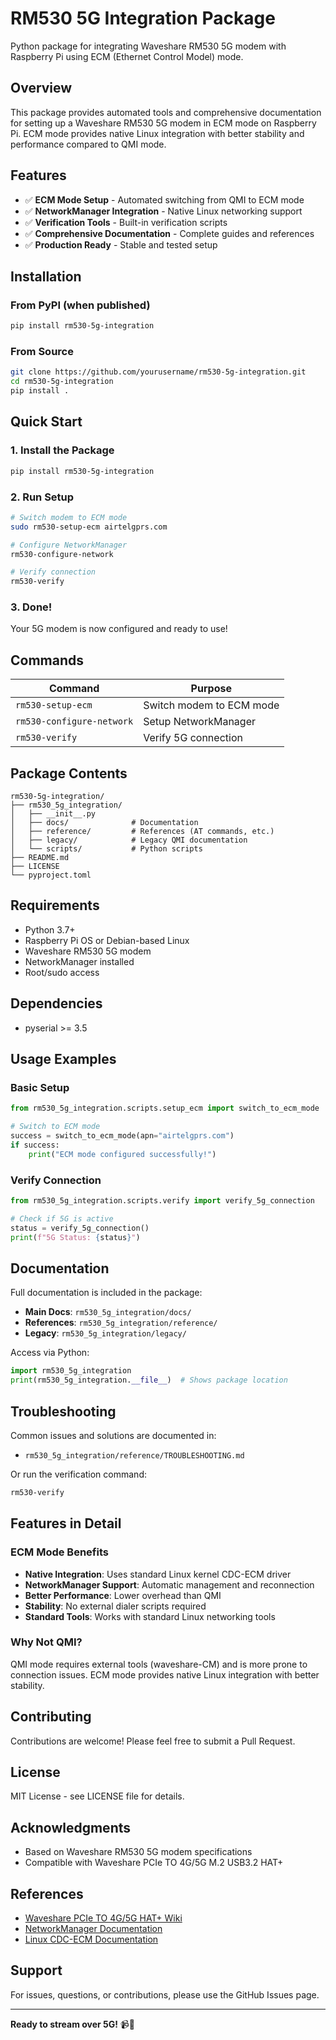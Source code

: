 # RM530 5G Integration Package

Python package for integrating Waveshare RM530 5G modem with Raspberry Pi using ECM (Ethernet Control Model) mode.

## Overview

This package provides automated tools and comprehensive documentation for setting up a Waveshare RM530 5G modem in ECM mode on Raspberry Pi. ECM mode provides native Linux integration with better stability and performance compared to QMI mode.

## Features

- ✅ **ECM Mode Setup** - Automated switching from QMI to ECM mode
- ✅ **NetworkManager Integration** - Native Linux networking support
- ✅ **Verification Tools** - Built-in verification scripts
- ✅ **Comprehensive Documentation** - Complete guides and references
- ✅ **Production Ready** - Stable and tested setup

## Installation

### From PyPI (when published)

```bash
pip install rm530-5g-integration
```

### From Source

```bash
git clone https://github.com/yourusername/rm530-5g-integration.git
cd rm530-5g-integration
pip install .
```

## Quick Start

### 1. Install the Package

```bash
pip install rm530-5g-integration
```

### 2. Run Setup

```bash
# Switch modem to ECM mode
sudo rm530-setup-ecm airtelgprs.com

# Configure NetworkManager
rm530-configure-network

# Verify connection
rm530-verify
```

### 3. Done!

Your 5G modem is now configured and ready to use!

## Commands

| Command | Purpose |
|---------|---------|
| `rm530-setup-ecm` | Switch modem to ECM mode |
| `rm530-configure-network` | Setup NetworkManager |
| `rm530-verify` | Verify 5G connection |

## Package Contents

```
rm530-5g-integration/
├── rm530_5g_integration/
│   ├── __init__.py
│   ├── docs/              # Documentation
│   ├── reference/         # References (AT commands, etc.)
│   ├── legacy/            # Legacy QMI documentation
│   └── scripts/           # Python scripts
├── README.md
├── LICENSE
└── pyproject.toml
```

## Requirements

- Python 3.7+
- Raspberry Pi OS or Debian-based Linux
- Waveshare RM530 5G modem
- NetworkManager installed
- Root/sudo access

## Dependencies

- pyserial >= 3.5

## Usage Examples

### Basic Setup

```python
from rm530_5g_integration.scripts.setup_ecm import switch_to_ecm_mode

# Switch to ECM mode
success = switch_to_ecm_mode(apn="airtelgprs.com")
if success:
    print("ECM mode configured successfully!")
```

### Verify Connection

```python
from rm530_5g_integration.scripts.verify import verify_5g_connection

# Check if 5G is active
status = verify_5g_connection()
print(f"5G Status: {status}")
```

## Documentation

Full documentation is included in the package:

- **Main Docs**: `rm530_5g_integration/docs/`
- **References**: `rm530_5g_integration/reference/`
- **Legacy**: `rm530_5g_integration/legacy/`

Access via Python:
```python
import rm530_5g_integration
print(rm530_5g_integration.__file__)  # Shows package location
```

## Troubleshooting

Common issues and solutions are documented in:
- `rm530_5g_integration/reference/TROUBLESHOOTING.md`

Or run the verification command:
```bash
rm530-verify
```

## Features in Detail

### ECM Mode Benefits

- **Native Integration**: Uses standard Linux kernel CDC-ECM driver
- **NetworkManager Support**: Automatic management and reconnection
- **Better Performance**: Lower overhead than QMI
- **Stability**: No external dialer scripts required
- **Standard Tools**: Works with standard Linux networking tools

### Why Not QMI?

QMI mode requires external tools (waveshare-CM) and is more prone to connection issues. ECM mode provides native Linux integration with better stability.

## Contributing

Contributions are welcome! Please feel free to submit a Pull Request.

## License

MIT License - see LICENSE file for details.

## Acknowledgments

- Based on Waveshare RM530 5G modem specifications
- Compatible with Waveshare PCIe TO 4G/5G M.2 USB3.2 HAT+

## References

- [Waveshare PCIe TO 4G/5G HAT+ Wiki](https://www.waveshare.com/wiki/PCIe-TO-4G-5G-M.2-USB3.2-HAT-PLUS)
- [NetworkManager Documentation](https://networkmanager.dev/docs/)
- [Linux CDC-ECM Documentation](https://www.kernel.org/doc/html/latest/usb/cdc-ecm.html)

## Support

For issues, questions, or contributions, please use the GitHub Issues page.

---

**Ready to stream over 5G!** 📹🚀

